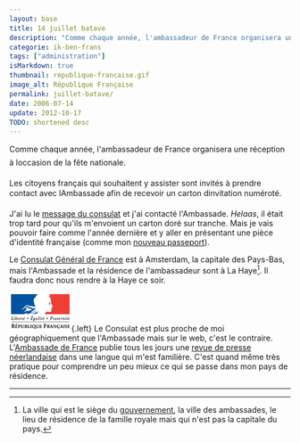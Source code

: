 ```yaml
---
layout: base
title: 14 juillet batave
description: "Comme chaque année, l'ambassadeur de France organisera une réception à loccasion de la fête nationale.    Les citoyens français qui souhaitent y assist"
categorie: ik-ben-frans
tags: ["administration"]
isMarkdown: true
thumbnail: republique-francaise.gif
image_alt: République Française
permalink: juillet-batave/
date: 2006-07-14
update: 2012-10-17
TODO: shortened desc
---
```


Comme chaque année, l'ambassadeur de France organisera une réception à loccasion de la fête nationale.

Les citoyens français qui souhaitent y assister sont invités à prendre contact avec lAmbassade afin de recevoir un carton dinvitation numéroté.

J'ai lu le [message du consulat](http://www.consulfrance-amsterdam.org/article.php3?id_article=483) et j'ai contacté l'Ambassade. *Helaas*, il était trop tard pour qu'ils m'envoient un carton doré sur tranche. Mais je vais pouvoir faire comme l'année dernière et y aller en présentant une pièce d'identité française (comme mon [nouveau passeport](/carte-inutile)).

Le [Consulat Général de France](http://www.consulfrance-amsterdam.org) est à Amsterdam, la capitale des Pays-Bas, mais l'Ambassade et la résidence de l'ambassadeur sont à La Haye[^1]. Il faudra donc nous rendre à la Haye ce soir.

![République Française](republique-francaise.gif){.left}
Le Consulat est plus proche de moi géographiquement que l'Ambassade mais sur le web, c'est le contraire. L'[Ambassade de France](http://www.ambafrance.nl/) publie tous les jours une [revue de presse néerlandaise](http://www.ambafrance.nl/rubrique.php?id_rubrique=23) dans une langue qui m'est familière. C'est quand même très pratique pour comprendre un peu mieux ce qui se passe dans mon pays de résidence.

---
[^1]: La ville qui est le siège du [gouvernement](/balkenende-ii-est-tombe), la ville des ambassades, le lieu de résidence de la famille royale mais qui n'est pas la capitale du pays.